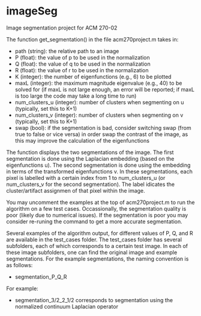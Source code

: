 # imageSeg
Image segmentation project for ACM 270-02

The function get_segmentation() in the file acm270project.m takes in: 
- path (string): the relative path to an image
- P (float): the value of p to be used in the normalization
- Q (float): the value of q to be used in the normalization
- R (float): the value of r to be used in the normalization 
- K (integer): the number of eigenfunctions (e.g., 6) to be plotted
- maxL (integer): the maximum magnitude eigenvalue (e.g., 40) to be solved for (if maxL is not large enough, an error will be reported; if maxL is too large the code may take a long time to run)
- num_clusters_u (integer): number of clusters when segmenting on u (typically, set this to K+1)
- num_clusters_v (integer): number of clusters when segmenting on v (typically, set this to K+1)
- swap (bool): if the segmentation is bad, consider switching swap (from true to false or vice versa) in order swap the contrast of the image, as this may improve the calculation of the eigenfunctions

The function displays the two segmentations of the image. The first segmentation is done using the Laplacian embedding (based on the eigenfunctions u). The second segmentation is done using the embedding in terms of the transformed eigenfunctions v. In these segmentations, each pixel is labelled with a certain index from 1 to num_clusters_u (or num_clusters_v for the second segmentation). The label idicates the cluster/artifact assignmen of that pixel within the image. 

You may uncomment the examples at the top of acm270project.m to run the algorithm on a few test cases. Occassionally, the segmentation quality is poor (likely due to numerical issues). If the segmentation is poor you may consider re-runing the command to get a more accurate segmentation. 

Several examples of the algorithm output, for different values of P, Q, and R are available in the test_cases folder. The test_cases folder has several subfolders, each of which corresponds to a certain test image. In each of these image subfolders, one can find the original image and example segmentations. For the example segmentations, the naming convention is as follows: 
- segmentation_P_Q_R

For example: 
- segmentation_3/2_2_1/2 
corresponds to segmentation using the normalized continuum Laplacian operator
